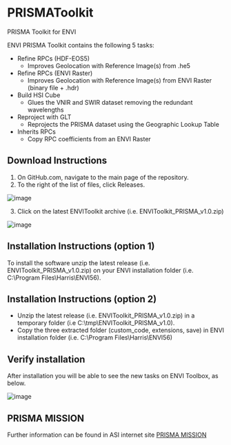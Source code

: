 # PRISMAToolkit
PRISMA Toolkit for ENVI

ENVI PRISMA Toolkit contains the following 5 tasks:
* Refine RPCs (HDF-EOS5)
  - Improves Geolocation with Reference Image(s) from .he5
* Refine RPCs (ENVI Raster)
  - Improves Geolocation with Reference Image(s) from ENVI Raster (binary file + .hdr)
* Build HSI Cube
  - Glues the VNIR and SWIR dataset removing the redundant wavelengths
* Reproject with GLT
  - Reprojects the PRISMA dataset using the Geographic Lookup Table
* Inherits RPCs
  - Copy RPC coefficients from an ENVI Raster

## Download Instructions
1. On GitHub.com, navigate to the main page of the repository.
2. To the right of the list of files, click Releases.

![image](https://user-images.githubusercontent.com/41050589/157262044-1c72d164-fd9a-4783-a1e7-e3fc5a48ee73.png)

3. Click on the latest ENVIToolkit archive (i.e. ENVIToolkit_PRISMA_v1.0.zip) 

![image](https://user-images.githubusercontent.com/41050589/157260447-e8198929-eccd-4810-840b-a72527d07151.png)


## Installation Instructions (option 1)
To install the software unzip the latest release (i.e. ENVIToolkit_PRISMA_v1.0.zip) on your ENVI installation folder (i.e. C:\Program Files\Harris\ENVI56).

## Installation Instructions (option 2)
- Unzip the latest release (i.e. ENVIToolkit_PRISMA_v1.0.zip) in a temporary folder (i.e C:\tmp\ENVIToolkit_PRISMA_v1.0).
- Copy the three extracted folder (custom_code, extensions, save) in ENVI installation folder (i.e. C:\Program Files\Harris\ENVI56)

## Verify installation
After installation you will be able to see the new tasks on ENVI Toolbox, as below.
 
![image](https://user-images.githubusercontent.com/41050589/154697039-e82d1b48-bc08-4752-9eb4-a716b0df1a0d.png)

## PRISMA MISSION
Further information can be found in ASI internet site [PRISMA MISSION](https://www.asi.it/en/earth-science/prisma/)
